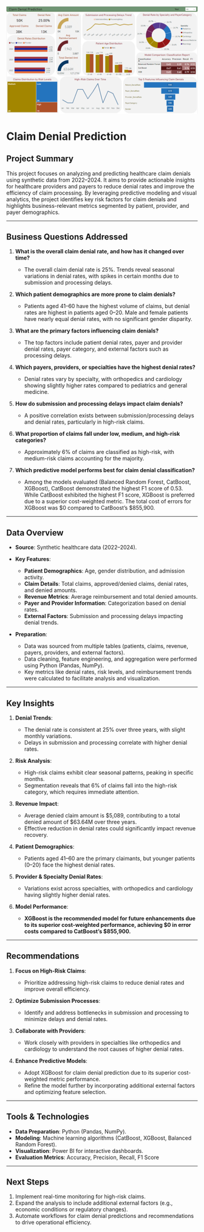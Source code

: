![Dashboard Preview](Dashboard/ClaimDenialDashboard.png)
# **Claim Denial Prediction**

## **Project Summary**  
This project focuses on analyzing and predicting healthcare claim denials using synthetic data from 2022–2024. It aims to provide actionable insights for healthcare providers and payers to reduce denial rates and improve the efficiency of claim processing. By leveraging predictive modeling and visual analytics, the project identifies key risk factors for claim denials and highlights business-relevant metrics segmented by patient, provider, and payer demographics.  

---

## **Business Questions Addressed**  

1. **What is the overall claim denial rate, and how has it changed over time?**  
   - The overall claim denial rate is 25%. Trends reveal seasonal variations in denial rates, with spikes in certain months due to submission and processing delays.  

2. **Which patient demographics are more prone to claim denials?**  
   - Patients aged 41–60 have the highest volume of claims, but denial rates are highest in patients aged 0–20. Male and female patients have nearly equal denial rates, with no significant gender disparity.  

3. **What are the primary factors influencing claim denials?**  
   - The top factors include patient denial rates, payer and provider denial rates, payer category, and external factors such as processing delays.  

4. **Which payers, providers, or specialties have the highest denial rates?**  
   - Denial rates vary by specialty, with orthopedics and cardiology showing slightly higher rates compared to pediatrics and general medicine.  

5. **How do submission and processing delays impact claim denials?**  
   - A positive correlation exists between submission/processing delays and denial rates, particularly in high-risk claims.  

6. **What proportion of claims fall under low, medium, and high-risk categories?**  
   - Approximately 6% of claims are classified as high-risk, with medium-risk claims accounting for the majority.  

7. **Which predictive model performs best for claim denial classification?**  
   - Among the models evaluated (Balanced Random Forest, CatBoost, XGBoost), CatBoost demonstrated the highest F1 score of 0.53. While CatBoost exhibited the highest F1 score, XGBoost is preferred due to a superior cost-weighted metric. The total cost of errors for XGBoost was $0 compared to CatBoost’s $855,900.  

---

## **Data Overview**  

- **Source**: Synthetic healthcare data (2022–2024).  
- **Key Features**:  
  - **Patient Demographics**: Age, gender distribution, and admission activity.  
  - **Claim Details**: Total claims, approved/denied claims, denial rates, and denied amounts.  
  - **Revenue Metrics**: Average reimbursement and total denied amounts.  
  - **Payer and Provider Information**: Categorization based on denial rates.  
  - **External Factors**: Submission and processing delays impacting denial trends.  

- **Preparation**:  
  - Data was sourced from multiple tables (patients, claims, revenue, payers, providers, and external factors).  
  - Data cleaning, feature engineering, and aggregation were performed using Python (Pandas, NumPy).  
  - Key metrics like denial rates, risk levels, and reimbursement trends were calculated to facilitate analysis and visualization.  

---

## **Key Insights**  

1. **Denial Trends**:  
   - The denial rate is consistent at 25% over three years, with slight monthly variations.  
   - Delays in submission and processing correlate with higher denial rates.  

2. **Risk Analysis**:  
   - High-risk claims exhibit clear seasonal patterns, peaking in specific months.  
   - Segmentation reveals that 6% of claims fall into the high-risk category, which requires immediate attention.  

3. **Revenue Impact**:  
   - Average denied claim amount is $5,089, contributing to a total denied amount of $63.64M over three years.  
   - Effective reduction in denial rates could significantly impact revenue recovery.  

4. **Patient Demographics**:  
   - Patients aged 41–60 are the primary claimants, but younger patients (0–20) face the highest denial rates.  

5. **Provider & Specialty Denial Rates**:  
   - Variations exist across specialties, with orthopedics and cardiology having slightly higher denial rates.  

6. **Model Performance**:  
   - **XGBoost is the recommended model for future enhancements due to its superior cost-weighted performance, achieving $0 in error costs compared to CatBoost’s $855,900.**  

---

## **Recommendations**  

1. **Focus on High-Risk Claims**:  
   - Prioritize addressing high-risk claims to reduce denial rates and improve overall efficiency.  

2. **Optimize Submission Processes**:  
   - Identify and address bottlenecks in submission and processing to minimize delays and denial rates.  

3. **Collaborate with Providers**:  
   - Work closely with providers in specialties like orthopedics and cardiology to understand the root causes of higher denial rates.  

4. **Enhance Predictive Models**:  
   - Adopt XGBoost for claim denial prediction due to its superior cost-weighted metric performance.  
   - Refine the model further by incorporating additional external factors and optimizing feature selection.  

---

## **Tools & Technologies**  

- **Data Preparation**: Python (Pandas, NumPy).  
- **Modeling**: Machine learning algorithms (CatBoost, XGBoost, Balanced Random Forest).  
- **Visualization**: Power BI for interactive dashboards.  
- **Evaluation Metrics**: Accuracy, Precision, Recall, F1 Score  

---

## **Next Steps**  

1. Implement real-time monitoring for high-risk claims.  
2. Expand the analysis to include additional external factors (e.g., economic conditions or regulatory changes).  
3. Automate workflows for claim denial predictions and recommendations to drive operational efficiency.  
